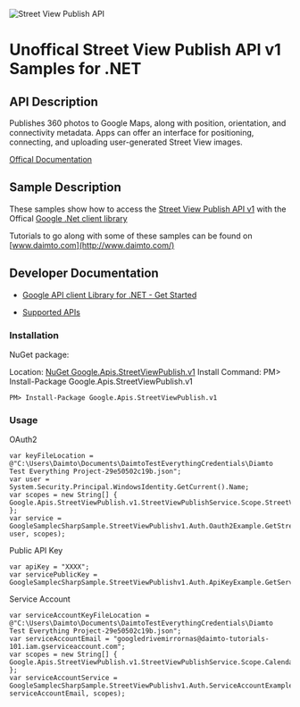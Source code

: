 ﻿![Street View Publish API](http://www.google.com/images/icons/product/search-32.gif)

# Unoffical Street View Publish API v1 Samples for .NET  

## API Description

Publishes 360 photos to Google Maps, along with position, orientation, and connectivity metadata. Apps can offer an interface for positioning, connecting, and uploading user-generated Street View images.

[Offical Documentation](https://developers.google.com/streetview/publish/)

## Sample Description

These samples show how to access the [Street View Publish API v1](https://developers.google.com/streetview/publish/) with the Offical [Google .Net client library](https://github.com/google/google-api-dotnet-client)

Tutorials to go along with some of these samples can be found on [www.daimto.com](http://www.daimto.com/)

## Developer Documentation

* [Google API client Library for .NET - Get Started](https://developers.google.com/api-client-library/dotnet/get_started)

* [Supported APIs](https://developers.google.com/api-client-library/dotnet/apis/)

### Installation

NuGet package:

Location: [NuGet Google.Apis.StreetViewPublish.v1](https://www.nuget.org/packages/Google.Apis.StreetViewPublish.v1)
Install Command: PM>  Install-Package Google.Apis.StreetViewPublish.v1

```
PM> Install-Package Google.Apis.StreetViewPublish.v1
```

### Usage

OAuth2
```
var keyFileLocation = @"C:\Users\Daimto\Documents\DaimtoTestEverythingCredentials\Diamto Test Everything Project-29e50502c19b.json";
var user = System.Security.Principal.WindowsIdentity.GetCurrent().Name;
var scopes = new String[] { Google.Apis.StreetViewPublish.v1.StreetViewPublishService.Scope.StreetViewPublishReadonly };
var service = GoogleSamplecSharpSample.StreetViewPublishv1.Auth.Oauth2Example.GetStreetViewPublishService(keyFileLocation, user, scopes);
```

Public API Key

```
var apiKey = "XXXX";
var servicePublicKey = GoogleSamplecSharpSample.StreetViewPublishv1.Auth.ApiKeyExample.GetService(apiKey);
```

Service Account
```
var serviceAccountKeyFileLocation = @"C:\Users\Daimto\Documents\DaimtoTestEverythingCredentials\Diamto Test Everything Project-29e50502c19b.json";
var serviceAccountEmail = "googledrivemirrornas@daimto-tutorials-101.iam.gserviceaccount.com";
var scopes = new String[] { Google.Apis.StreetViewPublish.v1.StreetViewPublishService.Scope.Calendar };            
var serviceAccountService = GoogleSamplecSharpSample.StreetViewPublishv1.Auth.ServiceAccountExample.AuthenticateServiceAccount(serviceAccountKeyFileLocation, serviceAccountEmail, scopes);
```
